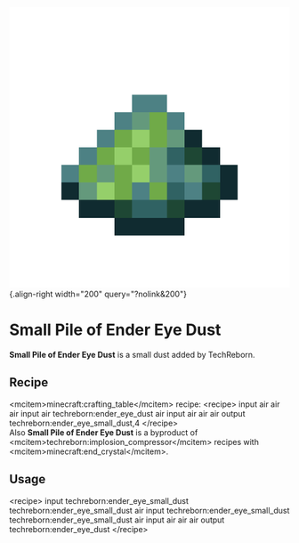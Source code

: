 ![Small Pile of Ender Eye Dust](/media/mods/techreborn/ender_eye_small_dust.png){.align-right width="200" query="?nolink&200"}

# Small Pile of Ender Eye Dust

**Small Pile of Ender Eye Dust** is a small dust added by TechReborn.

## Recipe

\<mcitem\>minecraft:crafting_table\</mcitem\> recipe: \<recipe\> input air air air input air techreborn:ender_eye_dust air input air air air output techreborn:ender_eye_small_dust,4 \</recipe\>\
Also **Small Pile of Ender Eye Dust** is a byproduct of \<mcitem\>techreborn:implosion_compressor\</mcitem\> recipes with \<mcitem\>minecraft:end_crystal\</mcitem\>.

## Usage

\<recipe\> input techreborn:ender_eye_small_dust techreborn:ender_eye_small_dust air input techreborn:ender_eye_small_dust techreborn:ender_eye_small_dust air input air air air output techreborn:ender_eye_dust \</recipe\>
